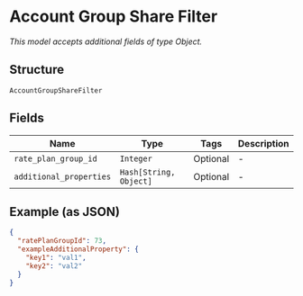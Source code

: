 
# Account Group Share Filter

*This model accepts additional fields of type Object.*

## Structure

`AccountGroupShareFilter`

## Fields

| Name | Type | Tags | Description |
|  --- | --- | --- | --- |
| `rate_plan_group_id` | `Integer` | Optional | - |
| `additional_properties` | `Hash[String, Object]` | Optional | - |

## Example (as JSON)

```json
{
  "ratePlanGroupId": 73,
  "exampleAdditionalProperty": {
    "key1": "val1",
    "key2": "val2"
  }
}
```


